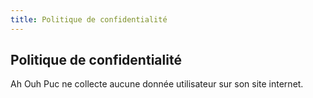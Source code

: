 ```yaml
---
title: Politique de confidentialité
---
```


## Politique de confidentialité

Ah Ouh Puc ne collecte aucune donnée utilisateur sur son site internet.
